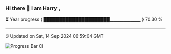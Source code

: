 ### Hi there 👋 I am Harry , 

⏳ Year progress { █████████████████████▁▁▁▁▁▁▁▁▁ } 70.30 %

---

⏰ Updated on Sat, 14 Sep 2024 06:59:04 GMT

![Progress Bar CI](https://github.com/duykhang68/duykhang68/workflows/Progress%20Bar%20CI/badge.svg)
